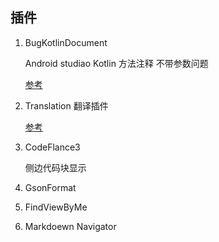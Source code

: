 ## 插件


1. BugKotlinDocument 

   Android studiao Kotlin  方法注释 不带参数问题

   [参考](https://blog.csdn.net/weixin_42473228/article/details/124186060)

2. Translation 翻译插件

   [参考](https://www.jianshu.com/p/03927648c809)

3. CodeFlance3 

   侧边代码块显示  


1. GsonFormat


1. FindViewByMe
2. Markdoewn Navigator

